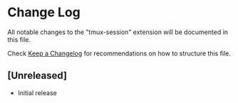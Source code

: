# Change Log

All notable changes to the "tmux-session" extension will be documented in this file.

Check [Keep a Changelog](http://keepachangelog.com/) for recommendations on how to structure this file.

## [Unreleased]

- Initial release